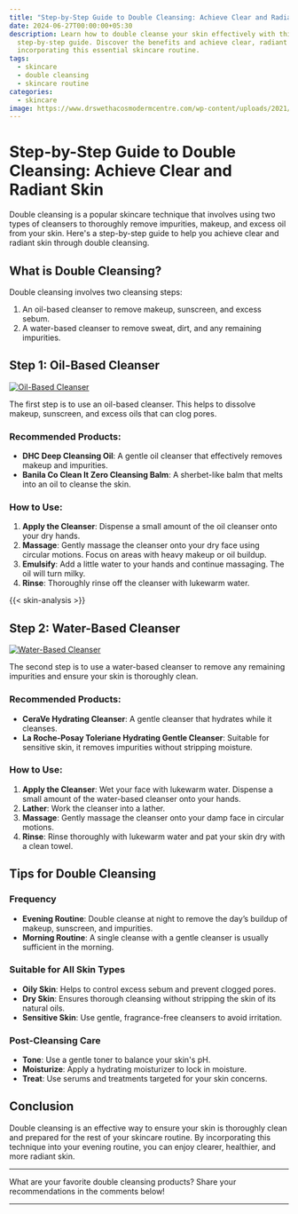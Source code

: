 ```yaml
---
title: "Step-by-Step Guide to Double Cleansing: Achieve Clear and Radiant Skin"
date: 2024-06-27T00:00:00+05:30
description: Learn how to double cleanse your skin effectively with this
  step-by-step guide. Discover the benefits and achieve clear, radiant skin by
  incorporating this essential skincare routine.
tags:
  - skincare
  - double cleansing
  - skincare routine
categories:
  - skincare
image: https://www.drswethacosmodermcentre.com/wp-content/uploads/2021/02/healthy-and-glowing-skin.jpg
---
```


# Step-by-Step Guide to Double Cleansing: Achieve Clear and Radiant Skin

Double cleansing is a popular skincare technique that involves using two types of cleansers to thoroughly remove impurities, makeup, and excess oil from your skin. Here's a step-by-step guide to help you achieve clear and radiant skin through double cleansing.

## What is Double Cleansing?

Double cleansing involves two cleansing steps: 
1. An oil-based cleanser to remove makeup, sunscreen, and excess sebum.
2. A water-based cleanser to remove sweat, dirt, and any remaining impurities.

## Step 1: Oil-Based Cleanser

[![Oil-Based Cleanser](https://i5.walmartimages.com/asr/71a8b620-91b5-4d1f-8f21-eac17df2c75d.f3d039361d1327b28a0cadffbadc92e3.jpeg?odnHeight=612&odnWidth=612&odnBg=FFFFFF)](https://www.walmart.ca/en/ip/All-Skin-Types-6-7-fl-Oz-Deep-Cleansing-Oil-Facial-Makeup-Remover-Cleanses-without-Clogging-Pores-Residue-Free-Fragrance-Colorant-Free/PRD4Y3S07U0XRF4)

The first step is to use an oil-based cleanser. This helps to dissolve makeup, sunscreen, and excess oils that can clog pores.

### Recommended Products:
- **DHC Deep Cleansing Oil**: A gentle oil cleanser that effectively removes makeup and impurities.
- **Banila Co Clean It Zero Cleansing Balm**: A sherbet-like balm that melts into an oil to cleanse the skin.

### How to Use:
1. **Apply the Cleanser**: Dispense a small amount of the oil cleanser onto your dry hands.
2. **Massage**: Gently massage the cleanser onto your dry face using circular motions. Focus on areas with heavy makeup or oil buildup.
3. **Emulsify**: Add a little water to your hands and continue massaging. The oil will turn milky.
4. **Rinse**: Thoroughly rinse off the cleanser with lukewarm water.

{{< skin-analysis >}}

## Step 2: Water-Based Cleanser

[![Water-Based Cleanser](https://i5.walmartimages.com/seo/La-Roche-Posay-Effaclar-Micellar-Water-Cleanser-Ultra-for-Oily-Skin-13-5-fl-oz-400ml_e0f2bb33-d9b5-4e7e-b178-c600e3bb05a2.d6b520437d450f0566a8cf0e0291d82c.jpeg)](https://www.walmart.com/c/kp/waterbased-cleanser)

The second step is to use a water-based cleanser to remove any remaining impurities and ensure your skin is thoroughly clean.

### Recommended Products:
- **CeraVe Hydrating Cleanser**: A gentle cleanser that hydrates while it cleanses.
- **La Roche-Posay Toleriane Hydrating Gentle Cleanser**: Suitable for sensitive skin, it removes impurities without stripping moisture.

### How to Use:
1. **Apply the Cleanser**: Wet your face with lukewarm water. Dispense a small amount of the water-based cleanser onto your hands.
2. **Lather**: Work the cleanser into a lather.
3. **Massage**: Gently massage the cleanser onto your damp face in circular motions.
4. **Rinse**: Rinse thoroughly with lukewarm water and pat your skin dry with a clean towel.

## Tips for Double Cleansing

### Frequency
- **Evening Routine**: Double cleanse at night to remove the day’s buildup of makeup, sunscreen, and impurities.
- **Morning Routine**: A single cleanse with a gentle cleanser is usually sufficient in the morning.

### Suitable for All Skin Types
- **Oily Skin**: Helps to control excess sebum and prevent clogged pores.
- **Dry Skin**: Ensures thorough cleansing without stripping the skin of its natural oils.
- **Sensitive Skin**: Use gentle, fragrance-free cleansers to avoid irritation.

### Post-Cleansing Care
- **Tone**: Use a gentle toner to balance your skin's pH.
- **Moisturize**: Apply a hydrating moisturizer to lock in moisture.
- **Treat**: Use serums and treatments targeted for your skin concerns.

## Conclusion

Double cleansing is an effective way to ensure your skin is thoroughly clean and prepared for the rest of your skincare routine. By incorporating this technique into your evening routine, you can enjoy clearer, healthier, and more radiant skin.

---

What are your favorite double cleansing products? Share your recommendations in the comments below!

---
